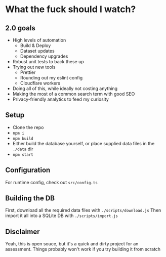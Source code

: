 # What the fuck should I watch?

## 2.0 goals
- High levels of automation
  - Build & Deploy
  - Dataset updates
  - Dependency upgrades
- Robust unit tests to back these up
- Trying out new tools
  - Prettier
  - Rounding out my eslint config
  - Cloudflare workers
- Doing all of this, while ideally not costing anything
- Making the most of a common search term with good SEO
- Privacy-friendly analytics to feed my curiosity

## Setup
- Clone the repo
- `npm i`
- `npm build`
- Either build the database yourself, or place supplied data files in the `./data` dir
- `npm start`

## Configuration
For runtime config, check out `src/config.ts`

## Building the DB
First, download all the required data files with `./scripts/download.js`
Then import it all into a SQLite DB with `./scripts/import.js`

## Disclaimer
Yeah, this is open souce, but it's a quick and dirty project for an assessment.
Things probably won't work if you try building it from scratch
